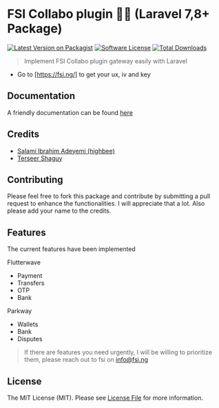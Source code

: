 # FSI Collabo plugin 🦄🦄 (Laravel 7,8+ Package)

[![Latest Version on Packagist][ico-version]][link-packagist]
[![Software License][ico-license]](LICENSE.md)
[![Total Downloads][ico-downloads]][link-downloads]


> Implement FSI Collabo plugin gateway easily with Laravel

- Go to [https://fsi.ng/] to get your ux, iv and key


## Documentation

 A friendly documentation can be found [here](_docs/1.Installation-and-Setup.md)


## Credits

- [Salami Ibrahim Adeyemi (highbee)][link-author]
- [Terseer Shaguy][link-contributor]

## Contributing
Please feel free to fork this package and contribute by submitting a pull request to enhance the functionalities. I will appreciate that a lot. Also please add your name to the credits.


## Features

The current features have been implemented

Flutterwave

- Payment
- Transfers
- OTP
- Bank

Parkway

- Wallets
- Bank
- Disputes




> If there are features you need urgently, I will be willing to prioritize them, please reach out to fsi on info@fsi.ng
## License

The MIT License (MIT). Please see [License File](LICENSE.md) for more information.

[ico-version]: https://img.shields.io/badge/version-brightgreen?style=flat&logoColor=blue
[ico-license]: https://img.shields.io/badge/license-MIT-brightgreen.svg?style=flat-square

[ico-downloads]: https://img.shields.io/badge/downlod-brightgreen?style=flat&logoColor=blue
[link-packagist]: https://packagist.org/packages/fsinnovator/collabo
[link-downloads]: https://packagist.org/packages/fsinnovator/collabo
[link-author]: https://github.com/highbee4u
[link-contributor]: https://github.com/t-shaguy
